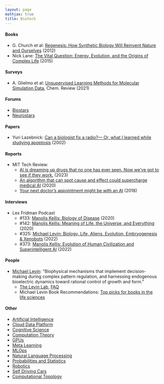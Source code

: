 ```yaml
---
layout: page
mathjax: true
title: Biotech
---
```

#### Books
* G. Church et al: [Regenesis: How Synthetic Biology Will Reinvent Nature and Ourselves](https://www.amazon.com/dp/B0892SSCW4) (2012)
* Nick Lane: [The Vital Question: Energy, Evolution, and the Origins of Complex Life](https://www.amazon.com/gp/product/B00OD8Z4JW/ref=dbs_a_def_rwt_bibl_vppi_i1) (2015)

#### Surveys
* A. Glielmo et al: [Unsupervised Learning Methods for Molecular Simulation Data](https://pubs.acs.org/doi/10.1021/acs.chemrev.0c01195), Chem. Review (2021)

#### Forums
* [Biostars](https://www.biostars.org/)
* [Neurostars](https://neurostars.org/)

#### Papers
* Yuri Lazebnick: [Can a biologist fix a radio?— Or, what I learned while studying apoptosis](https://www.cell.com/cancer-cell/pdf/S1535-6108(02)00133-2.pdf) (2002)

#### Reports
* MIT Tech Review:
  * [AI is dreaming up drugs that no one has ever seen. Now we’ve got to see if they work.](https://www.technologyreview.com/2023/02/15/1067904/ai-automation-drug-development/) (2023)
  * [An algorithm that can spot cause and effect could supercharge medical AI](https://www.technologyreview.com/2020/02/05/349131/an-algorithm-that-can-spot-cause-and-effect-could-supercharge-medical-ai/) (2020)
  * [Your next doctor’s appointment might be with an AI](https://www.technologyreview.com/2018/10/16/139443/your-next-doctors-appointment-might-be-with-an-ai/) (2018)

#### Interviews
* Lex Fridman Podcast
  * #133: [Manolis Kellis: Biology of Disease](https://www.youtube.com/watch?v=Aq9UPIXbtKI) (2020)
  * #142: [Manolis Kellis: Meaning of Life, the Universe, and Everything](https://www.youtube.com/watch?v=bgNzUxyS-kQ) (2020)
  * #325: [Michael Levin: Biology, Life, Aliens, Evolution, Embryogenesis & Xenobots](https://www.youtube.com/watch?v=p3lsYlod5OU) (2022)
  * #373: [Manolis Kellis: Evolution of Human Civilization and Superintelligent AI](https://www.youtube.com/watch?v=wMavKrA-4do) (2022)

#### People
* [Michael Levin](https://wyss.harvard.edu/team/associate-faculty/michael-levin-ph-d/): "Biophysical mechanisms that implement decision-making during complex pattern regulation, and harnessing endogenous bioelectric dynamics toward rational control of growth and form."
  * [The Levin Lab](https://drmichaellevin.org/), [FAQ](https://drmichaellevin.org/resources/)
  * Michael Levin Book Recommendations: [Top picks for books in the life sciences](https://docs.google.com/document/d/1aIn2IQqmX0mtDb_m4U--S-QuAuqrtIiG-7NzPSYgT8E/edit)


#### Other
* [Artificial Intelligence](artificial_intelligence.md)
* [Cloud Data Platform](cloud_data_platform.md)
* [Cognitive Science](cognitive_science.md)
* [Computation Theory](computation_theory.md)
* [GPUs](gpus.md)
* [Meta Learning](meta_learning.md)
* [MLOps](mlops.md)
* [Natural Language Processing](natural_language_processing.md)
* [Probabilities and Statistics](probabilities_and_statistics.md)
* [Robotics](robotics.md)
* [Self Driving Cars](self_driving_cars.md)
* [Computational Topology](computational_topology.md)
